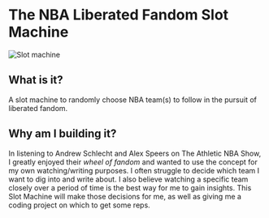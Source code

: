 # The NBA Liberated Fandom Slot Machine

![Slot machine](https://i.pinimg.com/originals/0a/58/16/0a5816855be88ec8c02ce9ce659395ea.png)

## What is it?
A slot machine to randomly choose NBA team(s) to follow in the pursuit of liberated fandom.

## Why am I building it?
In listening to Andrew Schlecht and Alex Speers on The Athletic NBA Show, I greatly enjoyed their *wheel of fandom* and wanted to use the concept for my own watching/writing purposes. I often struggle to decide which team I want to dig into and write about. I also believe watching a specific team closely over a period of time is the best way for me to gain insights. This Slot Machine will make those decisions for me, as well as giving me a coding project on which to get some reps.
